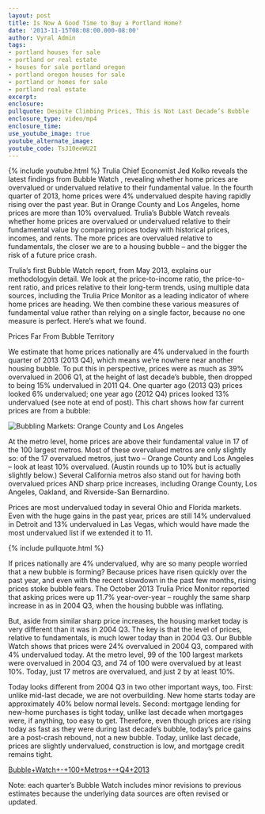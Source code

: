 ```yaml
---
layout: post
title: Is Now A Good Time to Buy a Portland Home?
date: '2013-11-15T08:08:00.000-08:00'
author: Vyral Admin
tags:
- portland houses for sale
- portland or real estate
- houses for sale portland oregon
- portland oregon houses for sale
- portland or homes for sale
- portland real estate
excerpt:
enclosure:
pullquote: Despite Climbing Prices, This is Not Last Decade’s Bubble
enclosure_type: video/mp4
enclosure_time:
use_youtube_image: true
youtube_alternate_image:
youtube_code: TsJ10eeWU2I
---
```

{% include youtube.html %}
Trulia Chief Economist Jed Kolko reveals the latest findings from Bubble Watch , revealing whether home prices are overvalued or undervalued relative to their fundamental value. In the fourth quarter of 2013, home prices were 4% undervalued despite having rapidly rising over the past year. But in Orange County and Los Angeles, home prices are more than 10% overvalued.
Trulia’s Bubble Watch reveals whether home prices are overvalued or undervalued relative to their fundamental value by comparing prices today with historical prices, incomes, and rents. The more prices are overvalued relative to fundamentals, the closer we are to a housing bubble – and the bigger the risk of a future price crash.

Trulia’s first Bubble Watch report, from May 2013, explains our methodologyin detail. We look at the price-to-income ratio, the price-to-rent ratio, and prices relative to their long-term trends, using multiple data sources, including the Trulia Price Monitor as a leading indicator of where home prices are heading. We then combine these various measures of fundamental value rather than relying on a single factor, because no one measure is perfect. Here’s what we found.

Prices Far From Bubble Territory

We estimate that home prices nationally are 4% undervalued in the fourth quarter of 2013 (2013 Q4), which means we’re nowhere near another housing bubble. To put this in perspective, prices were as much as 39% overvalued in 2006 Q1, at the height of last decade’s bubble, then dropped to being 15% undervalued in 2011 Q4. One quarter ago (2013 Q3) prices looked 6% undervalued; one year ago (2012 Q4) prices looked 13% undervalued (see note at end of post). This chart shows how far current prices are from a bubble:

![Bubbling Markets: Orange County and Los Angeles](http://b-i.forbesimg.com/trulia/files/2013/11/Trulia_BubbleWatch_Graphic_Nov2013-017.png)

At the metro level, home prices are above their fundamental value in 17 of the 100 largest metros. Most of these overvalued metros are only slightly so: of the 17 overvalued metros, just two – Orange County and Los Angeles – look at least 10% overvalued. (Austin rounds up to 10% but is actually slightly below.) Several California metros also stand out for having both overvalued prices AND sharp price increases, including Orange County, Los Angeles, Oakland, and Riverside-San Bernardino.

Prices are most undervalued today in several Ohio and Florida markets. Even with the huge gains in the past year, prices are still 14% undervalued in Detroit and 13% undervalued in Las Vegas, which would have made the most undervalued list if we extended it to 11.

{% include pullquote.html %}

If prices nationally are 4% undervalued, why are so many people worried that a new bubble is forming? Because prices have risen quickly over the past year, and even with the recent slowdown in the past few months, rising prices stoke bubble fears. The October 2013 Trulia Price Monitor reported that asking prices were up 11.7% year-over-year – roughly the same sharp increase in as in 2004 Q3, when the housing bubble was inflating.

But, aside from similar sharp price increases, the housing market today is very different than it was in 2004 Q3. The key is that the level of prices, relative to fundamentals, is much lower today than in 2004 Q3. Our Bubble Watch shows that prices were 24% overvalued in 2004 Q3, compared with 4% undervalued today. At the metro level, 99 of the 100 largest markets were overvalued in 2004 Q3, and 74 of 100 were overvalued by at least 10%. Today, just 17 metros are overvalued, and just 2 by at least 10%.

Today looks different from 2004 Q3 in two other important ways, too. First: unlike mid-last decade, we are not overbuilding. New home starts today are approximately 40% below normal levels. Second: mortgage lending for new-home purchases is tight today, unlike last decade when mortgages were, if anything, too easy to get. Therefore, even though prices are rising today as fast as they were during last decade’s bubble, today’s price gains are a post-crash rebound, not a new bubble. Today, unlike last decade, prices are slightly undervalued, construction is low, and mortgage credit remains tight.

[Bubble+Watch+-+100+Metros+-+Q4+2013](http://www.portlandpropertyfinders.com/files/2013/11/Bubble+Watch+-+100+Metros+-+Q4+2013.pdf)

Note: each quarter’s Bubble Watch includes minor revisions to previous estimates because the underlying data sources are often revised or updated.
